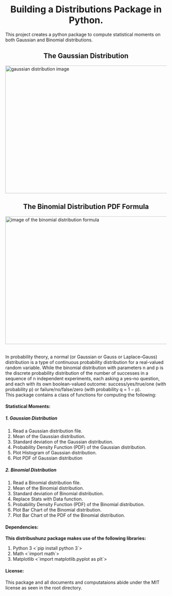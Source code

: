 <h1 align='center'>Building a Distributions Package in Python.</h1>
<p>
This project creates a python package to compute statistical moments on both Gaussian and Binomial distributions. 
</p>

<h2 align='center'>The Gaussian Distribution</h2>

<img height=400 width=700 src='https://github.com/Lawrence-Krukrubo/distributions_pkg/blob/master/images/gaussian_pic.jpg?raw=true' alt='gaussian distribution image'>
<h2 align='center'>The Binomial Distribution PDF Formula</h2>
<img height=400 width=700 src='https://github.com/Lawrence-Krukrubo/distributions_pkg/blob/master/images/binomial_img.jpg?raw=true' alt='image of the binomial distribution formula'>
<br>
<br>

<p>
In probability theory, a normal (or Gaussian or Gauss or Laplace–Gauss) distribution is a type of continuous probability distribution for a real-valued random variable.
While the binomial distribution with parameters n and p is the discrete probability distribution of the number of successes in a sequence of n independent experiments, each asking a yes–no question, and each with its own boolean-valued outcome: success/yes/true/one (with probability p) or failure/no/false/zero (with probability q = 1 − p).<br>This package contains a class of functions for computing the following:
<h4>Statistical Moments:</h4>
<h5><b>1. Gaussian Distribution</b></h5>
<ol>
<li>Read a Gaussian distribution file.</li>
<li>Mean of the Gaussian distribution.</li>
<li>Standard deviation of the Gaussian distribution.</li>
<li>Probability Density Function (PDF) of the Gaussian distribution.</li>
<li>Plot Histogram of Gaussian distribution.</li>
<li>Plot PDF of Gaussian distribution</li>
</ol>
<h5><b>2. Binomial Distribution</b></h5>
<ol>
<li>Read a Binomial distribution file.</li>
<li>Mean of the Binomial distribution.</li>
<li>Standard deviation of Binomial distribution.</li>
<li>Replace Stats with Data function.</li>
<li>Probability Density Function (PDF) of the Binomial distribution.</li>
<li>Plot Bar Chart of the Binomial distribution.</li>
<li>Plot Bar Chart of the PDF of the Binomial distribution.</li>
</ol>
</p>

<p>
<h4>Dependencies:</h4>
<b>This distribushunz package makes use of the following libraries:</b>
<ol>
<li>Python 3 <`pip install python 3`></li>
<li>Math <`import math`></li>
<li>Matplotlib <`import matplotlib.pyplot as plt`></li>
</ol>
</p>

<p>
<h4>License:</h4>
This package and all documents and computataions abide under the MIT license as seen in the root directory.
</p>